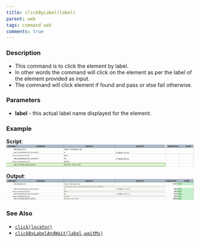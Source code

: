 ```yaml
---
title: clickByLabel(label)
parent: web
tags: command web
comments: true
---
```


### Description

- This command is to click the element by label.
- In other words the command will click on the element as per the label of the element provided as input.
- The command will click element if found and pass or else fail otherwise.

### Parameters

- **label** - this actual label name displayed for the element.

### Example

**Script**:<br/>
![](image/clickByLabel_01.png)

**Output**:<br/>
![](image/clickByLabel_02.png)

### See Also

- [`click(locator)`](click(locator).html)
- [`clickByLabelAndWait(label,waitMs)`](clickByLabelAndWait(label,waitMs).html)